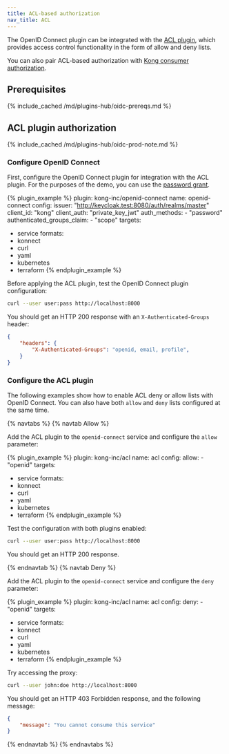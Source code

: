 ```yaml
---
title: ACL-based authorization
nav_title: ACL
---
```


The OpenID Connect plugin can be integrated with the [ACL plugin](/hub/kong-inc/acl/), which provides
access control functionality in the form of allow and deny lists.

You can also pair ACL-based authorization with 
[Kong consumer authorization](/hub/kong-inc/openid-connect/how-to/authorization/consumer/).

## Prerequisites

{% include_cached /md/plugins-hub/oidc-prereqs.md %}

## ACL plugin authorization

{% include_cached /md/plugins-hub/oidc-prod-note.md %}

### Configure OpenID Connect

First, configure the OpenID Connect plugin for integration with the ACL plugin.
For the purposes of the demo, you can use the 
[password grant](/hub/kong-inc/openid-connect/how-to/authentication/password-grant/).

<!-- vale off-->
{% plugin_example %}
plugin: kong-inc/openid-connect
name: openid-connect
config:
  issuer: "http://keycloak.test:8080/auth/realms/master"
  client_id: "kong"
  client_auth: "private_key_jwt"
  auth_methods:
    - "password"
  authenticated_groups_claim:
    - "scope"
targets:
  - service
formats:
  - konnect
  - curl
  - yaml
  - kubernetes
  - terraform
{% endplugin_example %}
<!--vale on -->

Before applying the ACL plugin, test the OpenID Connect plugin configuration:

```bash
curl --user user:pass http://localhost:8000
```

You should get an HTTP 200 response with an `X-Authenticated-Groups` header:

```json
{
    "headers": {
        "X-Authenticated-Groups": "openid, email, profile",
    }
}
```

### Configure the ACL plugin

The following examples show how to enable ACL deny or allow lists with OpenID Connect. 
You can also have both `allow` and `deny` lists configured at the same time.

{% navtabs %}
{% navtab Allow %}

Add the ACL plugin to the `openid-connect` service and configure the `allow` parameter:

<!-- vale off-->
{% plugin_example %}
plugin: kong-inc/acl
name: acl
config:
  allow:
    - "openid"
targets:
  - service
formats:
  - konnect
  - curl
  - yaml
  - kubernetes
  - terraform
{% endplugin_example %}
<!--vale on -->

Test the configuration with both plugins enabled:

```bash
curl --user user:pass http://localhost:8000
```

You should get an HTTP 200 response.

{% endnavtab %}
{% navtab Deny %}

Add the ACL plugin to the `openid-connect` service and configure the `deny` parameter:

<!-- vale off-->
{% plugin_example %}
plugin: kong-inc/acl
name: acl
config:
  deny:
    - "openid"
targets:
  - service
formats:
  - konnect
  - curl
  - yaml
  - kubernetes
  - terraform
{% endplugin_example %}
<!--vale on -->

Try accessing the proxy:

```bash
curl --user john:doe http://localhost:8000
```

You should get an HTTP 403 Forbidden response, and the following message:

```json
{
    "message": "You cannot consume this service"
}
```

{% endnavtab %}
{% endnavtabs %}

